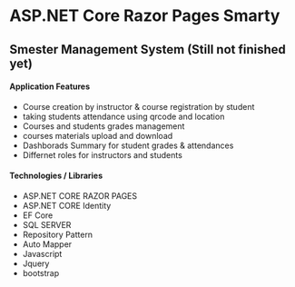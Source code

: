 # ASP.NET Core Razor Pages Smarty
## Smester Management System (Still not finished yet)

#### Application Features

* Course creation by instructor & course registration by student
* taking students attendance using qrcode and location
* Courses and students grades management
* courses materials upload and download
* Dashborads Summary for student grades & attendances 
* Differnet roles for instructors and students 


#### Technologies / Libraries

* ASP.NET CORE RAZOR PAGES
* ASP.NET CORE Identity
* EF Core
* SQL SERVER
* Repository Pattern 
* Auto Mapper
* Javascript 
* Jquery
* bootstrap
